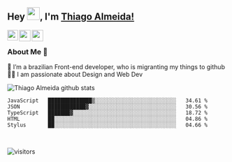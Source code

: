 ## Hey <img src="https://github.com/TheDudeThatCode/TheDudeThatCode/blob/master/Assets/Hi.gif" width="29px">, I'm [Thiago Almeida!](https://www.linkedin.com/in/thiago-almeida-69785569/) 

<a href="https://www.linkedin.com/in/thiago-almeida-69785569/">
  <img align="left" width="24px" src="https://cdn.jsdelivr.net/npm/simple-icons@v3/icons/linkedin.svg"  />
</a>
<a href="https://twitter.com/thiagoloal">
  <img align="left" width="26px" src="https://cdn.jsdelivr.net/npm/simple-icons@v3/icons/twitter.svg" />
</a>
<a href="mailto:thiagoloal@gmail.com">
  <img align="left" width="26px" src="https://cdn.jsdelivr.net/npm/simple-icons@v3/icons/gmail.svg" />
</a>

<br />

### About Me 🚀
🌱 I’m a brazilian Front-end developer, who is migranting my things to github</br>
👨‍💻  I am passionate about Design and Web Dev</br>

![Thiago Almeida github stats](https://github-readme-stats.vercel.app/api?username=thiagoloal&show_icons=true&hide_border=true)&nbsp;&nbsp;
<!--START_SECTION:waka-->
```text
JavaScript   ██████████████▒░░░░░░░░░░░░░░░░░░░░░░░░░░   34.61 % 
JSON         ████████████▓░░░░░░░░░░░░░░░░░░░░░░░░░░░░   30.56 % 
TypeScript   ███████▓░░░░░░░░░░░░░░░░░░░░░░░░░░░░░░░░░   18.72 % 
HTML         ██░░░░░░░░░░░░░░░░░░░░░░░░░░░░░░░░░░░░░░░   04.86 % 
Stylus       ██░░░░░░░░░░░░░░░░░░░░░░░░░░░░░░░░░░░░░░░   04.66 % 
```
<!--END_SECTION:waka-->

<br />

![visitors](https://visitor-badge.laobi.icu/badge?page_id=thiagoloal.thiagoloal)
